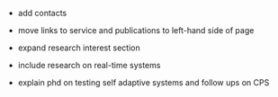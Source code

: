 
 * add contacts
 * move links to service and publications to left-hand side of page

 * expand research interest section
 * include research on real-time systems
 * explain phd on testing self adaptive systems and follow ups on CPS

